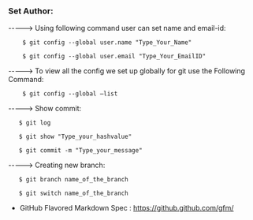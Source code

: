 



### Set Author:

-----> Using following command user can set name and email-id:

        $ git config --global user.name "Type_Your_Name"

        $ git config --global user.email "Type_Your_EmailID"

-----> To view all the config we set up globally for git use the Following Command:

        $ git config --global –list
        

-----> Show commit:
       
       $ git log
        
       $ git show "Type_your_hashvalue"
       
       $ git commit -m "Type_your_message"
       

-----> Creating new branch:

       $ git branch name_of_the_branch
       
       $ git switch name_of_the_branch
       
       

- GitHub Flavored Markdown Spec :  https://github.github.com/gfm/
        
        
        

